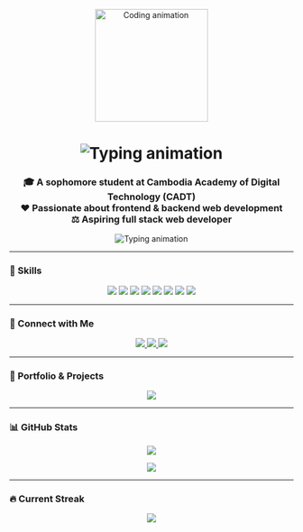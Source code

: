 <p align="center">
  <img src="https://media.giphy.com/media/qgQUggAC3Pfv687qPC/giphy.gif" width="200" alt="Coding animation" />
</p>

<h1 align="center">
  <img src="https://readme-typing-svg.herokuapp.com?font=Fira+Code&size=28&duration=4000&pause=500&color=00F7FF&center=true&vCenter=true&repeat=true&width=500&lines=Hi+%F0%9F%91%8B%2C+I'm+Arafat+Man" alt="Typing animation" />
</h1>

<h3 align="center">
  🎓 A sophomore student at Cambodia Academy of Digital Technology (CADT)<br/>
  ❤️ Passionate about frontend & backend web development<br/>
  ⚖️ Aspiring full stack web developer
</h3>

<p align="center">
  <img src="https://readme-typing-svg.herokuapp.com?font=Fira+Code&size=22&pause=1000&color=00F7FF&width=450&lines=React+%7C+Node.js+%7C+MySQL+%7C+Tailwind+%7C+Java+%7C+TypeScript;Frontend+%26+Backend+Developer;Open+to+collaboration+and+learning" alt="Typing animation" />
</p>

---

### 🔧 Skills

<p align="center">
  <img src="https://img.shields.io/badge/JavaScript-F7DF1E?style=for-the-badge&logo=javascript&logoColor=black" />
  <img src="https://img.shields.io/badge/React-20232A?style=for-the-badge&logo=react&logoColor=61DAFB" />
  <img src="https://img.shields.io/badge/Node.js-339933?style=for-the-badge&logo=nodedotjs&logoColor=white" />
  <img src="https://img.shields.io/badge/MySQL-00758F?style=for-the-badge&logo=mysql&logoColor=white" />
  <img src="https://img.shields.io/badge/PostgreSQL-4169E1?style=for-the-badge&logo=postgresql&logoColor=white" />
  <img src="https://img.shields.io/badge/Java-ED8B00?style=for-the-badge&logo=java&logoColor=white" />
  <img src="https://img.shields.io/badge/C++-00599C?style=for-the-badge&logo=c%2B%2B&logoColor=white" />
  <img src="https://img.shields.io/badge/Tailwind-38B2AC?style=for-the-badge&logo=tailwind-css&logoColor=white" />
</p>

---

### 👥 Connect with Me

<p align="center">
  <a href="https://www.linkedin.com/in/arafat-man?utm_source=share&utm_campaign=share_via&utm_content=profile&utm_medium=ios_app" target="_blank">
    <img src="https://img.shields.io/badge/LinkedIn-@arafatman-blue?style=for-the-badge&logo=linkedin&logoColor=white" />
  </a>
  <a href="https://www.facebook.com/share/1Ezk4qWSPk/?mibextid=wwXIfr" target="_blank">
    <img src="https://img.shields.io/badge/Facebook-@rafat-1877F2?style=for-the-badge&logo=facebook&logoColor=white" />
  </a>
  <a href="https://instagram.com/l4stdance_" target="_blank">
    <img src="https://img.shields.io/badge/Instagram-@l4stdance_-E4405F?style=for-the-badge&logo=instagram&logoColor=white" />
  </a>
</p>

---

### 💼 Portfolio & Projects

<p align="center">
  <a href="https://rafat21.vercel.app/">
    <img src="https://img.shields.io/badge/View%20My%20Portfolio-Click%20Here-0A66C2?style=for-the-badge&logo=github&logoColor=white" />
  </a>
</p>

---



### 📊 GitHub Stats

<p align="center">
  <img src="https://github-readme-stats.vercel.app/api?username=ra-fat&show_icons=true&theme=radical" />
</p>

<p align="center">
  <img src="https://github-readme-stats.vercel.app/api/top-langs/?username=ra-fat&layout=compact&theme=radical" />
</p>

---

### 🔥 Current Streak

<p align="center">
  <img src="https://github-readme-streak-stats.herokuapp.com/?user=ra-fat&theme=radical" />
</p>
